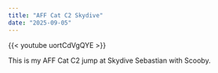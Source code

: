 ```yaml
---
title: "AFF Cat C2 Skydive"
date: "2025-09-05"
---
```


{{< youtube uortCdVgQYE >}}


This is my AFF Cat C2 jump at Skydive Sebastian with Scooby. 